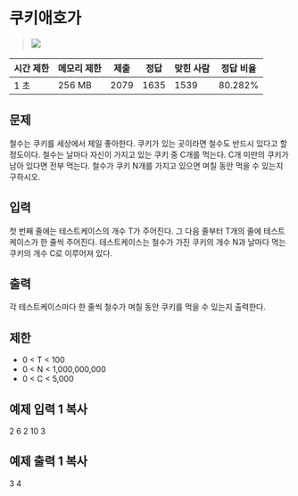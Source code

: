 # 쿠키애호가

> ![](https://d2gd6pc034wcta.cloudfront.net/tier/3.svg) 

| 시간 제한 | 메모리 제한 | 제출   | 정답   | 맞힌 사람 | 정답 비율   |
| ----- | ------ | ---- | ---- | ----- | ------- |
| 1 초   | 256 MB | 2079 | 1635 | 1539  | 80.282% |

## 문제

철수는 쿠키를 세상에서 제일 좋아한다. 쿠키가 있는 곳이라면 철수도 반드시 있다고 할 정도이다. 철수는 날마다 자신이 가지고 있는 쿠키 중 C개를 먹는다. C개 미만의 쿠키가 남아 있다면 전부 먹는다. 철수가 쿠키 N개를 가지고 있으면 며칠 동안 먹을 수 있는지 구하시오.

## 입력

첫 번째 줄에는 테스트케이스의 개수 T가 주어진다. 그 다음 줄부터 T개의 줄에 테스트케이스가 한 줄씩 주어진다. 테스트케이스는 철수가 가진 쿠키의 개수 N과 날마다 먹는 쿠키의 개수 C로 이루어져 있다.

## 출력

각 테스트케이스마다 한 줄씩 철수가 며칠 동안 쿠키를 먹을 수 있는지 출력한다.

## 제한

- 0 < T < 100
- 0 < N < 1,000,000,000
- 0 < C < 5,000

## 예제 입력 1 복사

2
6 2
10 3

## 예제 출력 1 복사

3
4

## 
